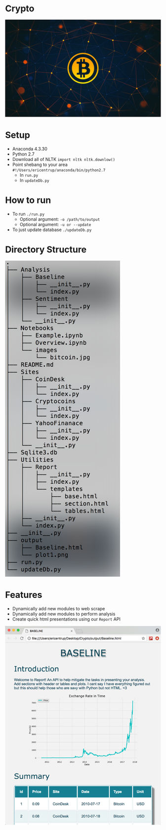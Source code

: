# Crypto

![](Notebooks/images/bitcoin.jpg)

# Setup
- Anaconda 4.3.30
- Python 2.7
- Download all of NLTK `import nltk nltk.downlow()`
- Point shebang to your area `#!/Users/ericentrup/anaconda/bin/python2.7`
  - In `run.py`
  - In `updateDb.py`


# How to run
- To run `./run.py`
  - Optional argument: `-o /path/to/output`
  - Optional argument: `-u or --update`
- To just update database `./updateDb.py`



# Directory Structure
![](Notebooks/images/directroyTree.png)

# Features
- Dynamically add new modules to web scrape
- Dynamically add new modules to perform analysis
- Create quick html presentations using our `Report` API

![](Notebooks/images/sampleOutput.png)
